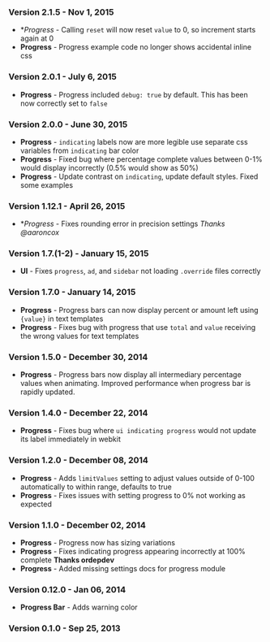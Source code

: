 ### Version 2.1.5 - Nov 1, 2015

- **Progress* - Calling `reset` will now reset `value` to 0, so increment starts again at 0
- **Progress** - Progress example code no longer shows accidental inline css

### Version 2.0.1 - July 6, 2015

- **Progress** - Progress included `debug: true` by default. This has been now correctly set to `false`

### Version 2.0.0 - June 30, 2015

- **Progress** - `indicating` labels now are more legible use separate css variables from `indicating` bar color
- **Progress** - Fixed bug where percentage complete values between 0-1% would display incorrectly (0.5% would show as 50%)
- **Progress** - Update contrast on `indicating`, update default styles. Fixed some examples

### Version 1.12.1 - April 26, 2015

- **Progress* - Fixes rounding error in precision settings *Thanks @aaroncox*

### Version 1.7.(1-2) - January 15, 2015

- **UI** - Fixes `progress`, `ad`, and `sidebar` not loading `.override` files correctly

### Version 1.7.0 - January 14, 2015

- **Progress** - Progress bars can now display percent or amount left using `{value}` in text templates
- **Progress** - Fixes bug with progress that use ``total`` and ``value`` receiving the wrong values for text templates

### Version 1.5.0 - December 30, 2014

- **Progress** - Progress bars now display all intermediary percentage values when animating. Improved performance when progress bar is rapidly updated.

### Version 1.4.0 - December 22, 2014

- **Progress** - Fixes bug where ``ui indicating progress`` would not update its label immediately in webkit

### Version 1.2.0 - December 08, 2014

- **Progress** - Adds ``limitValues`` setting to adjust values outside of 0-100 automatically to within range, defaults to true
- **Progress** - Fixes issues with setting progress to 0% not working as expected

### Version 1.1.0 - December 02, 2014

- **Progress** - Progress now has sizing variations
- **Progress** - Fixes indicating progress appearing incorrectly at 100% complete **Thanks ordepdev**
- **Progress** - Added missing settings docs for progress module

### Version 0.12.0 - Jan 06, 2014

- **Progress Bar** - Adds warning color

### Version 0.1.0 - Sep 25, 2013